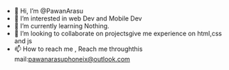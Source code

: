 - 👋 Hi, I’m @PawanArasu
- 👀 I’m interested in web Dev and Mobile Dev
- 🌱 I’m currently learning Nothing.
- 💞️ I’m looking to collaborate on projectsgive me experience on html,css and js
- 📫 How to reach me , Reach me throughthis mail:pawanarasuphoneix@outlook.com

<!---
PawanArasu/PawanArasu is a ✨ special ✨ repository because its `README.md` (this file) appears on your GitHub profile.
You can click the Preview link to take a look at your changes.
--->
